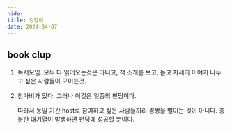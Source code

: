 ```yaml
---
hide:
title: 길잡이
date: 2024-04-07
---
```


## book clup

1. 독서모임. 모두 다 읽어오는것은 아니고, 책 소개를 보고, 듣고 자세히 이야기 나누고 싶은 사람들이 모이는것.

2. 참가비가 있다. 그러나 이것은 일종의 펀딩이다.

      따라서 동일 기간 host로 참여하고 싶은 사람들끼리 경쟁을 벌이는 것이 아니다. 충분한 대기열이 발생하면 펀딩에 성공할 뿐이다.
